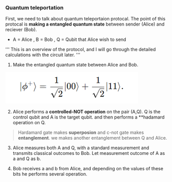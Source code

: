 ### Quantum teleportation

First, we need to talk about quantum teleportaion protocal.
The point of this protocal is **making a entangled quantum state** between 
sender (Alice) and reciever (Bob).

* A = Alice , B = Bob , Q = Qubit that Alice wish to send

'''
This is an overview of the protocol, and I will go through the detailed calculations with the circuit later.
'''


1. Make the entangled quantum state between Alice and Bob.

![얽힘상태](img/entangled.png)

2. Alice performs a **controlled-NOT operation** on the pair (A,Q). Q is the control qubit and A is the target qubit. and then performs a **hadamard operation on Q.

> Hardamard gate makes **superposion** and c-not gate makes **entanglement**.
we makes another entanglement between Q and Alice.

3. Alice measures both A and Q, with a standard measurement and transmits classical outcomes to Bob. Let measurement outcome of A as a and Q as b.

4. Bob receives a and b from Alice, and depending on the values of these bits he performs several operation.



